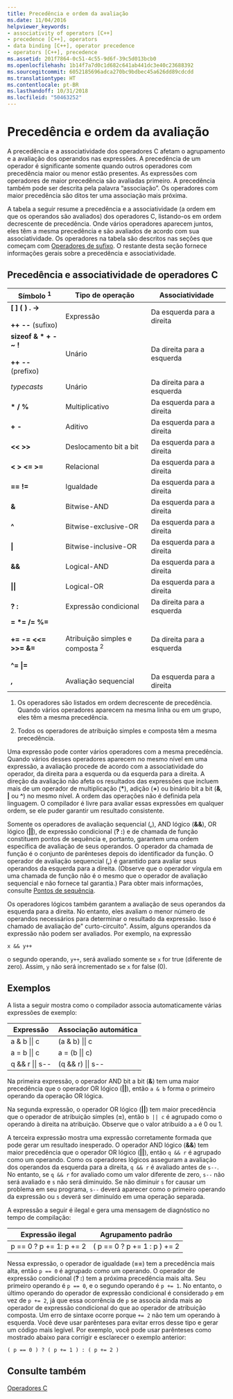 ```yaml
---
title: Precedência e ordem da avaliação
ms.date: 11/04/2016
helpviewer_keywords:
- associativity of operators [C++]
- precedence [C++], operators
- data binding [C++], operator precedence
- operators [C++], precedence
ms.assetid: 201f7864-0c51-4c55-9d6f-39c5d013bcb0
ms.openlocfilehash: 1b14f7a7d0c1d682c641ab441dc3e40c23688392
ms.sourcegitcommit: 6052185696adca270bc9bdbec45a626dd89cdcdd
ms.translationtype: HT
ms.contentlocale: pt-BR
ms.lasthandoff: 10/31/2018
ms.locfileid: "50463252"
---
```

# <a name="precedence-and-order-of-evaluation"></a>Precedência e ordem da avaliação

A precedência e a associatividade dos operadores C afetam o agrupamento e a avaliação dos operandos nas expressões. A precedência de um operador é significante somente quando outros operadores com precedência maior ou menor estão presentes. As expressões com operadores de maior precedência são avaliadas primeiro. A precedência também pode ser descrita pela palavra “associação”. Os operadores com maior precedência são ditos ter uma associação mais próxima.

A tabela a seguir resume a precedência e a associatividade (a ordem em que os operandos são avaliados) dos operadores C, listando-os em ordem decrescente de precedência. Onde vários operadores aparecem juntos, eles têm a mesma precedência e são avaliados de acordo com sua associatividade. Os operadores na tabela são descritos nas seções que começam com [Operadores de sufixo](../c-language/postfix-operators.md). O restante desta seção fornece informações gerais sobre a precedência e associatividade.

## <a name="precedence-and-associativity-of-c-operators"></a>Precedência e associatividade de operadores C

|Símbolo <sup>1</sup>|Tipo de operação|Associatividade|
|-------------|-----------------------|-------------------|
|**\[ ] ( ) . ->**<br /><br />**++** **--** (sufixo)|Expressão|Da esquerda para a direita|
**sizeof & \* + - ~ !**<br /><br />**++ --** (prefixo)|Unário|Da direita para a esquerda|
|*typecasts*|Unário|Da direita para a esquerda|
|**\* / %**|Multiplicativo|Da esquerda para a direita|
|**+ -**|Aditivo|Da esquerda para a direita|
|**\<\< >>**|Deslocamento bit a bit|Da esquerda para a direita|
|**\< > \<= >=**|Relacional|Da esquerda para a direita|
|**== !=**|Igualdade|Da esquerda para a direita|
|**&**|Bitwise-AND|Da esquerda para a direita|
|**^**|Bitwise-exclusive-OR|Da esquerda para a direita|
|**&#124;**|Bitwise-inclusive-OR|Da esquerda para a direita|
|**&&**|Logical-AND|Da esquerda para a direita|
|**&#124;&#124;**|Logical-OR|Da esquerda para a direita|
|**? :**|Expressão condicional|Da direita para a esquerda|
|**= \*= /= %=**<br /><br /> **+= -= \<\<= >>= &=**<br /><br /> **^= &#124;=**|Atribuição simples e composta <sup>2</sup>|Da direita para a esquerda|
|**,**|Avaliação sequencial|Da esquerda para a direita|

1. Os operadores são listados em ordem decrescente de precedência. Quando vários operadores aparecem na mesma linha ou em um grupo, eles têm a mesma precedência.

1. Todos os operadores de atribuição simples e composta têm a mesma precedência.

Uma expressão pode conter vários operadores com a mesma precedência. Quando vários desses operadores aparecem no mesmo nível em uma expressão, a avaliação procede de acordo com a associatividade do operador, da direita para a esquerda ou da esquerda para a direita. A direção da avaliação não afeta os resultados das expressões que incluem mais de um operador de multiplicação (<strong>\*</strong>), adição (**+**) ou binário bit a bit (**&**, **&#124;** ou **^**) no mesmo nível. A ordem das operações não é definida pela linguagem. O compilador é livre para avaliar essas expressões em qualquer ordem, se ele puder garantir um resultado consistente.

Somente os operadores de avaliação sequencial (**,**), AND lógico (**&&**), OR lógico (**||**), de expressão condicional (**? :**) e de chamada de função constituem pontos de sequência e, portanto, garantem uma ordem específica de avaliação de seus operandos. O operador da chamada de função é o conjunto de parênteses depois do identificador da função. O operador de avaliação sequencial (**,**) é garantido para avaliar seus operandos da esquerda para a direita. (Observe que o operador vírgula em uma chamada de função não é o mesmo que o operador de avaliação sequencial e não fornece tal garantia.) Para obter mais informações, consulte [Pontos de sequência](../c-language/c-sequence-points.md).

Os operadores lógicos também garantem a avaliação de seus operandos da esquerda para a direita. No entanto, eles avaliam o menor número de operandos necessários para determinar o resultado da expressão. Isso é chamado de avaliação de" curto-circuito". Assim, alguns operandos da expressão não podem ser avaliados. Por exemplo, na expressão

`x && y++`

o segundo operando, `y++`, será avaliado somente se `x` for true (diferente de zero). Assim, `y` não será incrementado se `x` for false (0).

## <a name="examples"></a>Exemplos

A lista a seguir mostra como o compilador associa automaticamente várias expressões de exemplo:

|Expressão|Associação automática|
|----------------|-----------------------|
|a & b &#124;&#124; c|(a & b) &#124;&#124; c|
|a = b &#124;&#124; c|a = (b &#124;&#124; c)|
|q && r &#124;&#124; s--|(q && r) &#124;&#124; s--|

Na primeira expressão, o operador AND bit a bit (**&**) tem uma maior precedência que o operador OR lógico (**||**), então `a & b` forma o primeiro operando da operação OR lógica.

Na segunda expressão, o operador OR lógico (**||**) tem maior precedência que o operador de atribuição simples (**=**), então `b || c` é agrupado como o operando à direita na atribuição. Observe que o valor atribuído a `a` é 0 ou 1.

A terceira expressão mostra uma expressão corretamente formada que pode gerar um resultado inesperado. O operador AND lógico (**&&**) tem maior precedência que o operador OR lógico (**||**), então `q && r` é agrupado como um operando. Como os operadores lógicos asseguram a avaliação dos operandos da esquerda para a direita, `q && r` é avaliado antes de `s--`. No entanto, se `q && r` for avaliado como um valor diferente de zero, `s--` não será avaliado e `s` não será diminuído. Se não diminuir `s` for causar um problema em seu programa, `s--` deverá aparecer como o primeiro operando da expressão ou `s` deverá ser diminuído em uma operação separada.

A expressão a seguir é ilegal e gera uma mensagem de diagnóstico no tempo de compilação:

|Expressão ilegal|Agrupamento padrão|
|------------------------|----------------------|
|p == 0 ? p += 1: p += 2|( p == 0 ? p += 1 : p ) += 2|

Nessa expressão, o operador de igualdade (**==**) tem a precedência mais alta, então `p == 0` é agrupado como um operando. O operador de expressão condicional (**? :**) tem a próxima precedência mais alta. Seu primeiro operando é `p == 0`, e o segundo operando é `p += 1`. No entanto, o último operando do operador de expressão condicional é considerado `p` em vez de `p += 2`, já que essa ocorrência de `p` se associa ainda mais ao operador de expressão condicional do que ao operador de atribuição composta. Um erro de sintaxe ocorre porque `+= 2` não tem um operando à esquerda. Você deve usar parênteses para evitar erros desse tipo e gerar um código mais legível. Por exemplo, você pode usar parênteses como mostrado abaixo para corrigir e esclarecer o exemplo anterior:

`( p == 0 ) ? ( p += 1 ) : ( p += 2 )`

## <a name="see-also"></a>Consulte também

[Operadores C](../c-language/c-operators.md)
